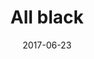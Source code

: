 ---
title: All black
date: 2017-06-23
caption: LA Colors Circuits
img: /images/nails/all-black.jpg
---
